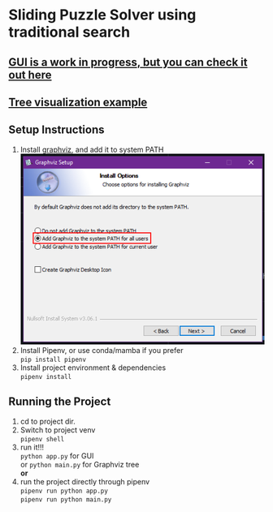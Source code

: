 # Sliding Puzzle Solver using traditional search
## [GUI is a work in progress, but you can check it out here](https://sliding-puzzle.fly.dev/)
## [Tree visualization example](./Source.gv.pdf)
## Setup Instructions

1. Install [graphviz](https://gitlab.com/api/v4/projects/4207231/packages/generic/graphviz-releases/7.0.4/windows_10_cmake_Release_graphviz-install-7.0.4-win64.exe), and add it to system PATH  
   ![add graphviz to windows PATH](README.d/graphviz-path.png)
2. Install Pipenv, or use conda/mamba if you prefer  
   ```pip install pipenv```
3. Install project environment & dependencies  
   ```pipenv install```

## Running the Project

1. cd to project dir.  
2. Switch to project venv  
   ```pipenv shell```
3. run it!!!  
   ```python app.py``` for GUI  
   or ```python main.py``` for Graphviz tree  
**or**  
2. run the project directly through pipenv  
   ```pipenv run python app.py```  
   ```pipenv run python main.py```
